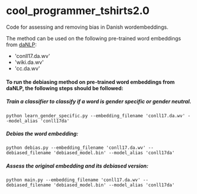# cool_programmer_tshirts2.0
Code for assessing and removing bias in Danish wordembeddings. 



The method can be used on the following pre-trained word embeddings from [daNLP](https://github.com/alexandrainst/danlp):
- 'conll17.da.wv'
- 'wiki.da.wv'
- 'cc.da.wv'

#### To run the debiasing method on pre-trained word embeddings from daNLP, the following steps should be followed:

##### Train a classifier to classify if a word is _gender specific_ or _gender neutral_.
``` 
python learn_gender_specific.py --embedding_filename 'conll17.da.wv' --model_alias 'conll17da'
```

##### Debias the word embedding:

```
python debias.py --embedding_filename 'conll17.da.wv' --debiased_filename 'debiased_model.bin' --model_alias 'conll17da'
```

##### Assess the original embedding and its debiased version:
```
python main.py --embedding_filename 'conll17.da.wv' --debiased_filename 'debiased_model.bin' --model_alias 'conll17da'
```


